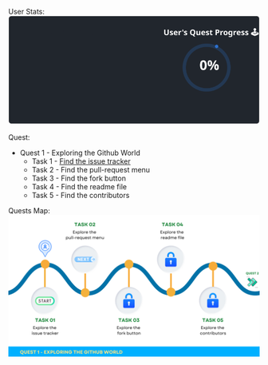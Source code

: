 
  User Stats:<br>
  ![User Draft Stats](/userCards/draft.svg?)

  Quest:
  - Quest 1 - Exploring the Github World
    - Task 1 - [Find the issue tracker](https://github.com/caiton1/OSS-Doorway/issues/85)
    - Task 2 - Find the pull-request menu
    - Task 3 - Find the fork button
    - Task 4 - Find the readme file
    - Task 5 - Find the contributors

Quests Map:
![Quest Map](/map/Q1.png)